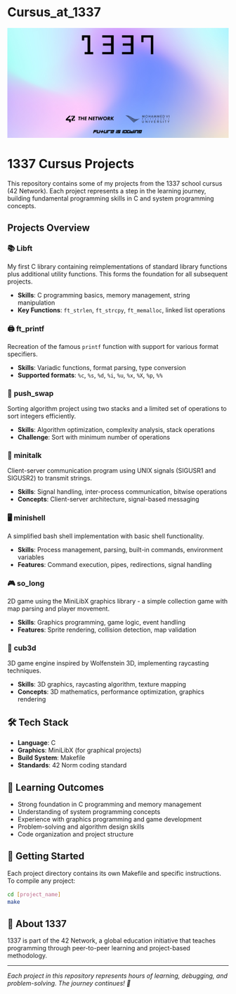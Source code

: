 # Cursus_at_1337
<img src="img/login-screen.jpg">

# 1337 Cursus Projects

This repository contains some of my projects from the 1337 school cursus (42 Network). Each project represents a step in the learning journey, building fundamental programming skills in C and system programming concepts.

## Projects Overview

### 📚 **Libft**
My first C library containing reimplementations of standard library functions plus additional utility functions. This forms the foundation for all subsequent projects.
- **Skills**: C programming basics, memory management, string manipulation
- **Key Functions**: `ft_strlen`, `ft_strcpy`, `ft_memalloc`, linked list operations

### 🖨️ **ft_printf** 
Recreation of the famous `printf` function with support for various format specifiers.
- **Skills**: Variadic functions, format parsing, type conversion
- **Supported formats**: `%c`, `%s`, `%d`, `%i`, `%u`, `%x`, `%X`, `%p`, `%%`

### 🔄 **push_swap**
Sorting algorithm project using two stacks and a limited set of operations to sort integers efficiently.
- **Skills**: Algorithm optimization, complexity analysis, stack operations
- **Challenge**: Sort with minimum number of operations

### 💬 **minitalk**
Client-server communication program using UNIX signals (SIGUSR1 and SIGUSR2) to transmit strings.
- **Skills**: Signal handling, inter-process communication, bitwise operations
- **Concepts**: Client-server architecture, signal-based messaging

### 🖥️ **minishell**
A simplified bash shell implementation with basic shell functionality.
- **Skills**: Process management, parsing, built-in commands, environment variables
- **Features**: Command execution, pipes, redirections, signal handling

### 🎮 **so_long**
2D game using the MiniLibX graphics library - a simple collection game with map parsing and player movement.
- **Skills**: Graphics programming, game logic, event handling
- **Features**: Sprite rendering, collision detection, map validation

### 🎯 **cub3d**
3D game engine inspired by Wolfenstein 3D, implementing raycasting techniques.
- **Skills**: 3D graphics, raycasting algorithm, texture mapping
- **Concepts**: 3D mathematics, performance optimization, graphics rendering

## 🛠️ Tech Stack
- **Language**: C
- **Graphics**: MiniLibX (for graphical projects)
- **Build System**: Makefile
- **Standards**: 42 Norm coding standard

## 🎯 Learning Outcomes
- Strong foundation in C programming and memory management
- Understanding of system programming concepts
- Experience with graphics programming and game development
- Problem-solving and algorithm design skills
- Code organization and project structure

## 📖 Getting Started
Each project directory contains its own Makefile and specific instructions. To compile any project:

```bash
cd [project_name]
make
```

## 🏫 About 1337
1337 is part of the 42 Network, a global education initiative that teaches programming through peer-to-peer learning and project-based methodology.

---
*Each project in this repository represents hours of learning, debugging, and problem-solving. The journey continues! 🚀*
